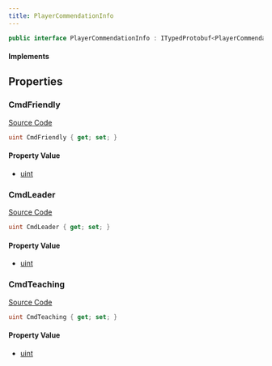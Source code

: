 ```yaml
---
title: PlayerCommendationInfo
---
```


```csharp
public interface PlayerCommendationInfo : ITypedProtobuf<PlayerCommendationInfo>, INativeHandle
```

#### Implements

## Properties

### CmdFriendly

[Source Code](https://github.com/swiftly-solution/swiftlys2/blob/main/managed/src/SwiftlyS2.Generated/Protobufs/Interfaces/PlayerCommendationInfo.cs#L13)

```csharp
uint CmdFriendly { get; set; }
```

#### Property Value

- [uint](https://learn.microsoft.com/dotnet/api/system.uint32)

### CmdLeader

[Source Code](https://github.com/swiftly-solution/swiftlys2/blob/main/managed/src/SwiftlyS2.Generated/Protobufs/Interfaces/PlayerCommendationInfo.cs#L19)

```csharp
uint CmdLeader { get; set; }
```

#### Property Value

- [uint](https://learn.microsoft.com/dotnet/api/system.uint32)

### CmdTeaching

[Source Code](https://github.com/swiftly-solution/swiftlys2/blob/main/managed/src/SwiftlyS2.Generated/Protobufs/Interfaces/PlayerCommendationInfo.cs#L16)

```csharp
uint CmdTeaching { get; set; }
```

#### Property Value

- [uint](https://learn.microsoft.com/dotnet/api/system.uint32)

